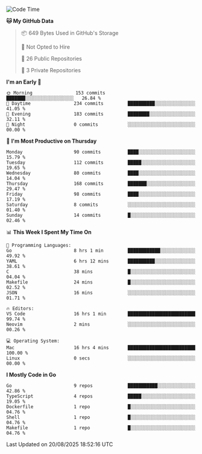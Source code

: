 <!--START_SECTION:waka-->
![Code Time](http://img.shields.io/badge/Code%20Time-1%2C417%20hrs%2023%20mins-blue)

**🐱 My GitHub Data** 

> 📦 649 Bytes Used in GitHub's Storage 
 > 
> 🚫 Not Opted to Hire
 > 
> 📜 26 Public Repositories 
 > 
> 🔑 3 Private Repositories 
 > 
**I'm an Early 🐤** 

```text
🌞 Morning                153 commits         ███████░░░░░░░░░░░░░░░░░░   26.84 % 
🌆 Daytime                234 commits         ██████████░░░░░░░░░░░░░░░   41.05 % 
🌃 Evening                183 commits         ████████░░░░░░░░░░░░░░░░░   32.11 % 
🌙 Night                  0 commits           ░░░░░░░░░░░░░░░░░░░░░░░░░   00.00 % 
```
📅 **I'm Most Productive on Thursday** 

```text
Monday                   90 commits          ████░░░░░░░░░░░░░░░░░░░░░   15.79 % 
Tuesday                  112 commits         █████░░░░░░░░░░░░░░░░░░░░   19.65 % 
Wednesday                80 commits          ████░░░░░░░░░░░░░░░░░░░░░   14.04 % 
Thursday                 168 commits         ███████░░░░░░░░░░░░░░░░░░   29.47 % 
Friday                   98 commits          ████░░░░░░░░░░░░░░░░░░░░░   17.19 % 
Saturday                 8 commits           ░░░░░░░░░░░░░░░░░░░░░░░░░   01.40 % 
Sunday                   14 commits          █░░░░░░░░░░░░░░░░░░░░░░░░   02.46 % 
```


📊 **This Week I Spent My Time On** 

```text
💬 Programming Languages: 
Go                       8 hrs 1 min         ████████████░░░░░░░░░░░░░   49.92 % 
YAML                     6 hrs 12 mins       ██████████░░░░░░░░░░░░░░░   38.61 % 
C                        38 mins             █░░░░░░░░░░░░░░░░░░░░░░░░   04.04 % 
Makefile                 24 mins             █░░░░░░░░░░░░░░░░░░░░░░░░   02.52 % 
JSON                     16 mins             ░░░░░░░░░░░░░░░░░░░░░░░░░   01.71 % 

🔥 Editors: 
VS Code                  16 hrs 1 min        █████████████████████████   99.74 % 
Neovim                   2 mins              ░░░░░░░░░░░░░░░░░░░░░░░░░   00.26 % 

💻 Operating System: 
Mac                      16 hrs 4 mins       █████████████████████████   100.00 % 
Linux                    0 secs              ░░░░░░░░░░░░░░░░░░░░░░░░░   00.00 % 
```

**I Mostly Code in Go** 

```text
Go                       9 repos             ███████████░░░░░░░░░░░░░░   42.86 % 
TypeScript               4 repos             █████░░░░░░░░░░░░░░░░░░░░   19.05 % 
Dockerfile               1 repo              █░░░░░░░░░░░░░░░░░░░░░░░░   04.76 % 
Shell                    1 repo              █░░░░░░░░░░░░░░░░░░░░░░░░   04.76 % 
Makefile                 1 repo              █░░░░░░░░░░░░░░░░░░░░░░░░   04.76 % 
```




 Last Updated on 20/08/2025 18:52:16 UTC
<!--END_SECTION:waka-->
